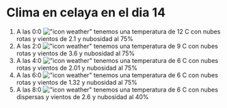 # Clima en celaya en el dia 14

1. A las 0:0 !["icon weather"](http://openweathermap.org/img/w/04n.png) tenemos una temperatura de 12 C con nubes rotas y  vientos de 2.1 y nubosidad al 75%
1. A las 2:0 !["icon weather"](http://openweathermap.org/img/w/04n.png) tenemos una temperatura de 9 C con nubes rotas y  vientos de 3.6 y nubosidad al 75%
1. A las 4:0 !["icon weather"](http://openweathermap.org/img/w/04n.png) tenemos una temperatura de 6 C con nubes rotas y  vientos de 2.01 y nubosidad al 75%
1. A las 6:0 !["icon weather"](http://openweathermap.org/img/w/04n.png) tenemos una temperatura de 6 C con nubes rotas y  vientos de 1.32 y nubosidad al 75%
1. A las 8:0 !["icon weather"](http://openweathermap.org/img/w/03n.png) tenemos una temperatura de 6 C con nubes dispersas y  vientos de 2.6 y nubosidad al 40%
